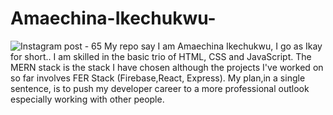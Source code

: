 # Amaechina-Ikechukwu-
![Instagram post - 65](https://user-images.githubusercontent.com/66841259/177830775-3c3c14cb-89b2-4cbf-8b9a-28e944ad1adf.png)
My repo say I am Amaechina Ikechukwu, I go as Ikay for short.. 
I am skilled in the basic trio of HTML, CSS and JavaScript. The MERN stack is the stack I have chosen although the projects I've worked on so far involves FER Stack (Firebase,React, Express).
My plan,in a single sentence, is to push my developer career to a more professional outlook especially working with other people.
